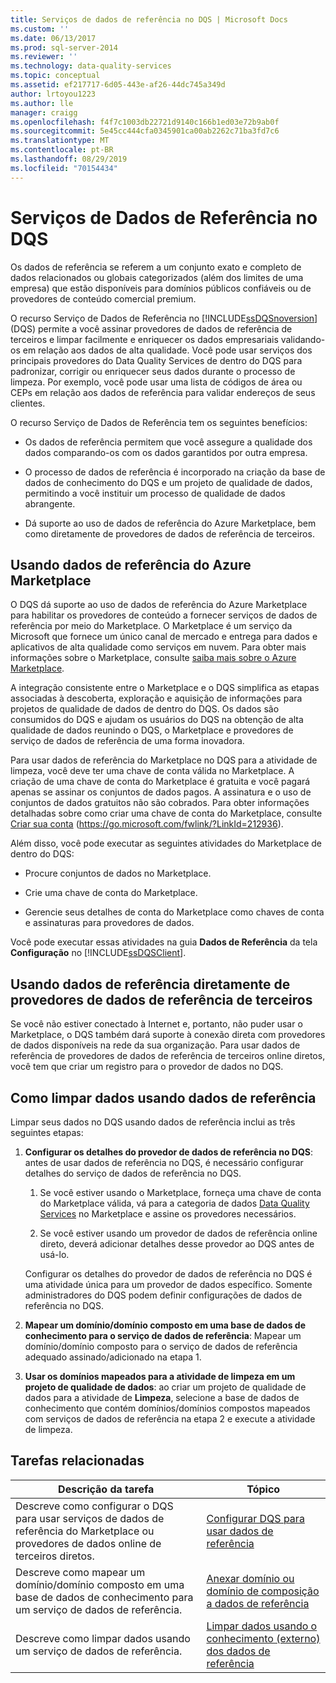 ```yaml
---
title: Serviços de dados de referência no DQS | Microsoft Docs
ms.custom: ''
ms.date: 06/13/2017
ms.prod: sql-server-2014
ms.reviewer: ''
ms.technology: data-quality-services
ms.topic: conceptual
ms.assetid: ef217717-6d05-443e-af26-44dc745a349d
author: lrtoyou1223
ms.author: lle
manager: craigg
ms.openlocfilehash: f4f7c1003db22721d9140c166b1ed03e72b9ab0f
ms.sourcegitcommit: 5e45cc444cfa0345901ca00ab2262c71ba3fd7c6
ms.translationtype: MT
ms.contentlocale: pt-BR
ms.lasthandoff: 08/29/2019
ms.locfileid: "70154434"
---
```

# <a name="reference-data-services-in-dqs"></a>Serviços de Dados de Referência no DQS
  Os dados de referência se referem a um conjunto exato e completo de dados relacionados ou globais categorizados (além dos limites de uma empresa) que estão disponíveis para domínios públicos confiáveis ou de provedores de conteúdo comercial premium.  
  
 O recurso Serviço de Dados de Referência no [!INCLUDE[ssDQSnoversion](../includes/ssdqsnoversion-md.md)] (DQS) permite a você assinar provedores de dados de referência de terceiros e limpar facilmente e enriquecer os dados empresariais validando-os em relação aos dados de alta qualidade. Você pode usar serviços dos principais provedores do Data Quality Services de dentro do DQS para padronizar, corrigir ou enriquecer seus dados durante o processo de limpeza. Por exemplo, você pode usar uma lista de códigos de área ou CEPs em relação aos dados de referência para validar endereços de seus clientes.  
  
 O recurso Serviço de Dados de Referência tem os seguintes benefícios:  
  
-   Os dados de referência permitem que você assegure a qualidade dos dados comparando-os com os dados garantidos por outra empresa.  
  
-   O processo de dados de referência é incorporado na criação da base de dados de conhecimento do DQS e um projeto de qualidade de dados, permitindo a você instituir um processo de qualidade de dados abrangente.  
  
-   Dá suporte ao uso de dados de referência do Azure Marketplace, bem como diretamente de provedores de dados de referência de terceiros.  
  
##  <a name="Marketplace"></a>Usando dados de referência do Azure Marketplace  
 O DQS dá suporte ao uso de dados de referência do Azure Marketplace para habilitar os provedores de conteúdo a fornecer serviços de dados de referência por meio do Marketplace. O Marketplace é um serviço da Microsoft que fornece um único canal de mercado e entrega para dados e aplicativos de alta qualidade como serviços em nuvem. Para obter mais informações sobre o Marketplace, consulte [saiba mais sobre o Azure Marketplace](https://azuremarketplace.microsoft.com/marketplace/).  
  
 A integração consistente entre o Marketplace e o DQS simplifica as etapas associadas à descoberta, exploração e aquisição de informações para projetos de qualidade de dados de dentro do DQS. Os dados são consumidos do DQS e ajudam os usuários do DQS na obtenção de alta qualidade de dados reunindo o DQS, o Marketplace e provedores de serviço de dados de referência de uma forma inovadora.  
  
 Para usar dados de referência do Marketplace no DQS para a atividade de limpeza, você deve ter uma chave de conta válida no Marketplace. A criação de uma chave de conta do Marketplace é gratuita e você pagará apenas se assinar os conjuntos de dados pagos. A assinatura e o uso de conjuntos de dados gratuitos não são cobrados. Para obter informações detalhadas sobre como criar uma chave de conta do Marketplace, consulte [Criar sua conta](https://go.microsoft.com/fwlink/?LinkId=212936) (https://go.microsoft.com/fwlink/?LinkId=212936).  
  
 Além disso, você pode executar as seguintes atividades do Marketplace de dentro do DQS:  
  
-   Procure conjuntos de dados no Marketplace.  
  
-   Crie uma chave de conta do Marketplace.  
  
-   Gerencie seus detalhes de conta do Marketplace como chaves de conta e assinaturas para provedores de dados.  
  
 Você pode executar essas atividades na guia **Dados de Referência** da tela **Configuração** no [!INCLUDE[ssDQSClient](../includes/ssdqsclient-md.md)].  
  
##  <a name="Direct"></a> Usando dados de referência diretamente de provedores de dados de referência de terceiros  
 Se você não estiver conectado à Internet e, portanto, não puder usar o Marketplace, o DQS também dará suporte à conexão direta com provedores de dados disponíveis na rede da sua organização. Para usar dados de referência de provedores de dados de referência de terceiros online diretos, você tem que criar um registro para o provedor de dados no DQS.  
  
##  <a name="HowToCleanse"></a> Como limpar dados usando dados de referência  
 Limpar seus dados no DQS usando dados de referência inclui as três seguintes etapas:  
  
1.  **Configurar os detalhes do provedor de dados de referência no DQS**: antes de usar dados de referência no DQS, é necessário configurar detalhes do serviço de dados de referência no DQS.  
  
    1.  Se você estiver usando o Marketplace, forneça uma chave de conta do Marketplace válida, vá para a categoria de dados [Data Quality Services](../data-quality-services/data-quality-services.md) no Marketplace e assine os provedores necessários.  
  
    2.  Se você estiver usando um provedor de dados de referência online direto, deverá adicionar detalhes desse provedor ao DQS antes de usá-lo.  
  
     Configurar os detalhes do provedor de dados de referência no DQS é uma atividade única para um provedor de dados específico. Somente administradores do DQS podem definir configurações de dados de referência no DQS.  
  
2.  **Mapear um domínio/domínio composto em uma base de dados de conhecimento para o serviço de dados de referência**: Mapear um domínio/domínio composto para o serviço de dados de referência adequado assinado/adicionado na etapa 1.  
  
3.  **Usar os domínios mapeados para a atividade de limpeza em um projeto de qualidade de dados**: ao criar um projeto de qualidade de dados para a atividade de **Limpeza**, selecione a base de dados de conhecimento que contém domínios/domínios compostos mapeados com serviços de dados de referência na etapa 2 e execute a atividade de limpeza.  
  
## <a name="related-tasks"></a>Tarefas relacionadas  
  
|Descrição da tarefa|Tópico|  
|----------------------|-----------|  
|Descreve como configurar o DQS para usar serviços de dados de referência do Marketplace ou provedores de dados online de terceiros diretos.|[Configurar DQS para usar dados de referência](../../2014/data-quality-services/configure-dqs-to-use-reference-data.md)|  
|Descreve como mapear um domínio/domínio composto em uma base de dados de conhecimento para um serviço de dados de referência.|[Anexar domínio ou domínio de composição a dados de referência](../../2014/data-quality-services/attach-a-domain-or-composite-domain-to-reference-data.md)|  
|Descreve como limpar dados usando um serviço de dados de referência.|[Limpar dados usando o conhecimento &#40;externo&#41; dos dados de referência](../../2014/data-quality-services/cleanse-data-using-reference-data-external-knowledge.md)|  
  
  
